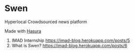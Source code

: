 # Swen



Hyperlocal Crowdsourced news platform

Made with [Hasura](http://hasura.io)

1. IMAD Internship https://imad-blog.herokuapp.com/posts/5 
1. What is Swen? https://imad-blog.herokuapp.com/posts/6
